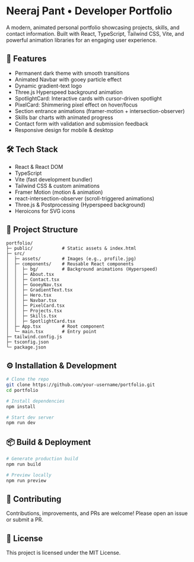 # Neeraj Pant • Developer Portfolio

A modern, animated personal portfolio showcasing projects, skills, and contact information. Built with React, TypeScript, Tailwind CSS, Vite, and powerful animation libraries for an engaging user experience.

## 🚀 Features

- Permanent dark theme with smooth transitions
- Animated Navbar with gooey particle effect
- Dynamic gradient-text logo
- Three.js Hyperspeed background animation
- SpotlightCard: Interactive cards with cursor-driven spotlight
- PixelCard: Shimmering pixel effect on hover/focus
- Section entrance animations (framer-motion + intersection-observer)
- Skills bar charts with animated progress
- Contact form with validation and submission feedback
- Responsive design for mobile & desktop

## 🛠 Tech Stack

- React & React DOM
- TypeScript
- Vite (fast development bundler)
- Tailwind CSS & custom animations
- Framer Motion (motion & animation)
- react-intersection-observer (scroll-triggered animations)
- Three.js & Postprocessing (Hyperspeed background)
- Heroicons for SVG icons

## 📁 Project Structure

```
portfolio/
├─ public/           # Static assets & index.html
├─ src/
│  ├─ assets/        # Images (e.g., profile.jpg)
│  ├─ components/    # Reusable React components
│  │  ├─ bg/         # Background animations (Hyperspeed)
│  │  ├─ About.tsx
│  │  ├─ Contact.tsx
│  │  ├─ GooeyNav.tsx
│  │  ├─ GradientText.tsx
│  │  ├─ Hero.tsx
│  │  ├─ Navbar.tsx
│  │  ├─ PixelCard.tsx
│  │  ├─ Projects.tsx
│  │  ├─ Skills.tsx
│  │  ├─ SpotlightCard.tsx
│  ├─ App.tsx        # Root component
│  └─ main.tsx       # Entry point
├─ tailwind.config.js
├─ tsconfig.json
└─ package.json
```

## ⚙️ Installation & Development

```bash
# Clone the repo
git clone https://github.com/your-username/portfolio.git
cd portfolio

# Install dependencies
npm install

# Start dev server
npm run dev
```

## 📦 Build & Deployment

```bash
# Generate production build
npm run build

# Preview locally
npm run preview
```

## 🤝 Contributing

Contributions, improvements, and PRs are welcome! Please open an issue or submit a PR.

## 📄 License

This project is licensed under the MIT License.
